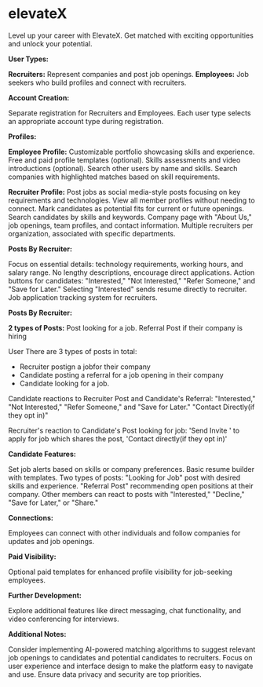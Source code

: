 # elevateX

Level up your career with ElevateX. Get matched with exciting opportunities and unlock your potential.

**User Types:**

**Recruiters:** Represent companies and post job openings.
**Employees:** Job seekers who build profiles and connect with recruiters.

**Account Creation:**

Separate registration for Recruiters and Employees.
Each user type selects an appropriate account type during registration.

**Profiles:**

**Employee Profile:**
Customizable portfolio showcasing skills and experience.
Free and paid profile templates (optional).
Skills assessments and video introductions (optional).
Search other users by name and skills.
Search companies with highlighted matches based on skill requirements.

**Recruiter Profile:**
Post jobs as social media-style posts focusing on key requirements and technologies.
View all member profiles without needing to connect.
Mark candidates as potential fits for current or future openings.
Search candidates by skills and keywords.
Company page with "About Us," job openings, team profiles, and contact information.
Multiple recruiters per organization, associated with specific departments.

**Posts By Recruiter:**

Focus on essential details: technology requirements, working hours, and salary range.
No lengthy descriptions, encourage direct applications.
Action buttons for candidates: "Interested," "Not Interested," "Refer Someone," and "Save for Later."
Selecting "Interested" sends resume directly to recruiter.
Job application tracking system for recruiters.

**Posts By Recruiter:**

**2 types of Posts:**
Post looking for a job.
Referral Post if their company is hiring

User
There are 3 types of posts in total:

- Recruiter postign a jobfor their company
- Candidate posting a referral for a job opening in their company
- Candidate looking for a job.

Candidate reactions to Recruiter Post and Candidate's Referral: "Interested," "Not Interested," "Refer Someone," and "Save for Later." "Contact Directly(if they opt in)"

Recruiter's reaction to Candidate's Post looking for job: 'Send Invite ' to apply for job which shares the post, 'Contact directly(if they opt in)'


**Candidate Features:**

Set job alerts based on skills or company preferences.
Basic resume builder with templates.
Two types of posts:
"Looking for Job" post with desired skills and experience.
"Referral Post" recommending open positions at their company.
Other members can react to posts with "Interested," "Decline," "Save for Later," or "Share."

**Connections:**

Employees can connect with other individuals and follow companies for updates and job openings.

**Paid Visibility:**

Optional paid templates for enhanced profile visibility for job-seeking employees.

**Further Development:**

Explore additional features like direct messaging, chat functionality, and video conferencing for interviews.

**Additional Notes:**

Consider implementing AI-powered matching algorithms to suggest relevant job openings to candidates and potential candidates to recruiters.
Focus on user experience and interface design to make the platform easy to navigate and use.
Ensure data privacy and security are top priorities.